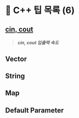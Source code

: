 
# 🚩 C++ 팁 목록 (6)

##  [cin, cout](../cin.md)
> ##### cin, cout 입출력 속도 
 
##  Vector 
 
##  String 

##  Map 
 
##  Default Parameter 
 
